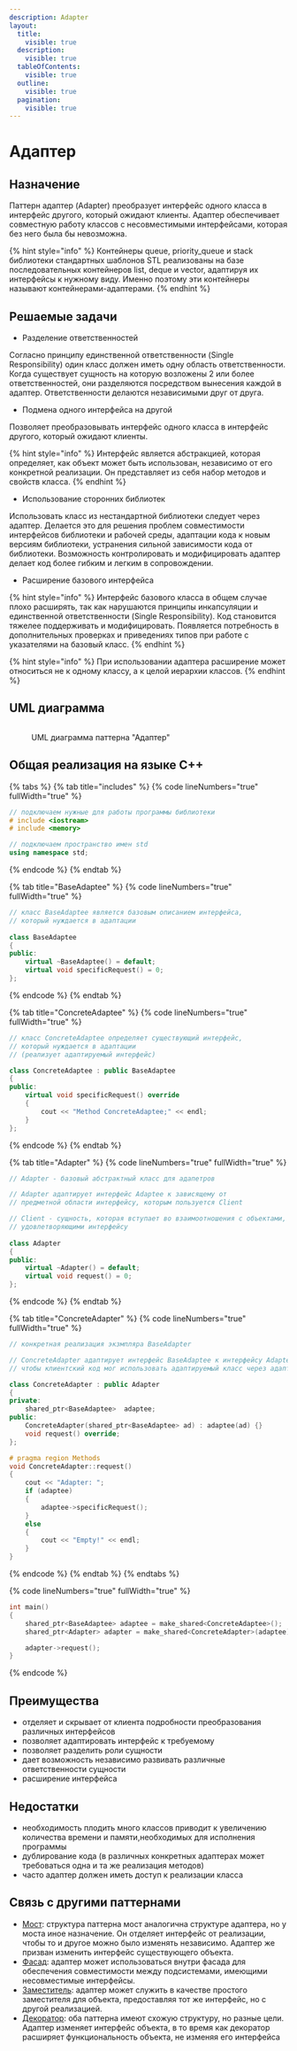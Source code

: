 ```yaml
---
description: Adapter
layout:
  title:
    visible: true
  description:
    visible: true
  tableOfContents:
    visible: true
  outline:
    visible: true
  pagination:
    visible: true
---
```


# Адаптер

## Назначение

Паттерн адаптер (Adapter) преобразует интерфейс одного класса в интерфейс другого, который ожидают клиенты. Адаптер обеспечивает совместную работу классов с несовместимыми интерфейсами, которая без него была бы невозможна.

{% hint style="info" %}
Контейнеры queue, priority\_queue и stack библиотеки стандартных шаблонов STL реализованы на базе последовательных контейнеров list, deque и vector, адаптируя их интерфейсы к нужному виду. Именно поэтому эти контейнеры называют контейнерами-адаптерами.
{% endhint %}

## Решаемые задачи

* Разделение ответственностей

Согласно принципу единственной ответственности (Single Responsibility) один класс должен иметь одну область ответственности. Когда существует сущность на которую возложены 2 или более ответственностей, они разделяются посредством вынесения каждой в адаптер. Ответственности делаются независимыми друг от друга.

* Подмена одного интерфейса на другой

Позволяет преобразовывать интерфейс одного класса в интерфейс другого, который ожидают клиенты.

{% hint style="info" %}
Интерфейс является абстракцией, которая определяет, как объект может быть использован, независимо от его конкретной реализации. Он представляет из себя набор методов и свойств класса.
{% endhint %}

* Использование сторонних библиотек

Использовать класс из нестандартной библиотеки следует через адаптер. Делается это для решения проблем совместимости интерфейсов библиотеки и рабочей среды, адаптации кода к новым версиям библиотеки, устранения сильной зависимости кода от библиотеки. Возможность контролировать и модифицировать адаптер делает код более гибким и легким в сопровождении.

* Расширение базового интерфейса

{% hint style="info" %}
Интерфейс базового класса в общем случае плохо расширять, так как нарушаются принципы инкапсуляции и единственной ответственности (Single Responsibility). Код становится тяжелее поддерживать и модифицировать. Появляется потребность в дополнительных проверках и приведениях типов при работе с указателями на базовый класс.
{% endhint %}

{% hint style="info" %}
При использовании адаптера расширение может относиться не к одному классу, а к целой иерархии классов.
{% endhint %}

## UML диаграмма

<div data-full-width="true">

<figure><img src="../../../.gitbook/assets/adapter_white.png" alt=""><figcaption><p>UML диаграмма паттерна "Адаптер"</p></figcaption></figure>

</div>

## Общая реализация на языке С++

{% tabs %}
{% tab title="includes" %}
{% code lineNumbers="true" fullWidth="true" %}
```cpp
// подключаем нужные для работы программы библиотеки
# include <iostream>
# include <memory>

// подключаем пространство имен std
using namespace std;
```
{% endcode %}
{% endtab %}

{% tab title="BaseAdaptee" %}
{% code lineNumbers="true" fullWidth="true" %}
```cpp
// класс BaseAdaptee является базовым описанием интерфейса, 
// который нуждается в адаптации
 
class BaseAdaptee
{
public:
    virtual ~BaseAdaptee() = default;
    virtual void specificRequest() = 0;
};
```
{% endcode %}
{% endtab %}

{% tab title="ConcreteAdaptee" %}
{% code lineNumbers="true" fullWidth="true" %}
```cpp
// класс ConcreteAdaptee определяет существующий интерфейс, 
// который нуждается в адаптации
// (реализует адаптируемый интерфейс) 

class ConcreteAdaptee : public BaseAdaptee
{
public:
    virtual void specificRequest() override 
    { 
        cout << "Method ConcreteAdaptee;" << endl; 
    }
};
```
{% endcode %}
{% endtab %}

{% tab title="Adapter" %}
{% code lineNumbers="true" fullWidth="true" %}
```cpp
// Adapter - базовый абстрактный класс для адапетров

// Adapter адаптирует интерфейс Adaptee к зависящему от 
// предметной области интерфейсу, которым пользуется Client

// Client - сущность, которая вступает во взаимоотношения с объектами, 
// удовлетворяющими интерфейсу
 
class Adapter
{
public:
    virtual ~Adapter() = default;
    virtual void request() = 0;
};
```
{% endcode %}
{% endtab %}

{% tab title="ConcreteAdapter" %}
{% code lineNumbers="true" fullWidth="true" %}
```cpp
// конкретная реализация экзмпляра BaseAdapter

// ConcreteAdapter адаптирует интерфейс BaseAdaptee к интерфейсу Adapter,
// чтобы клиентский код мог использовать адаптируемый класс через адаптер

class ConcreteAdapter : public Adapter
{
private:
    shared_ptr<BaseAdaptee>  adaptee;
public:
    ConcreteAdapter(shared_ptr<BaseAdaptee> ad) : adaptee(ad) {}
    void request() override;
};

# pragma region Methods
void ConcreteAdapter::request()
{
    cout << "Adapter: ";
    if (adaptee)
    {
        adaptee->specificRequest();
    }
    else
    {
        cout << "Empty!" << endl;
    }
}
```
{% endcode %}
{% endtab %}
{% endtabs %}

{% code lineNumbers="true" fullWidth="true" %}
```cpp
int main()
{
    shared_ptr<BaseAdaptee> adaptee = make_shared<ConcreteAdaptee>();
    shared_ptr<Adapter> adapter = make_shared<ConcreteAdapter>(adaptee);

    adapter->request();
}
```
{% endcode %}

## Преимущества

* отделяет и скрывает от клиента подробности преобразования различных интерфейсов
* позволяет адаптировать интерфейс к требуемому
* позволяет разделить роли сущности
* дает возможность независимо развивать различные ответственности сущности
* расширение интерфейса

## Недостатки

* необходимость плодить много классов приводит к увеличению количества времени и памяти,необходимых для исполнения программы
* дублирование кода (в различных конкретных адаптерах может требоваться одна и та же реализация методов)
* часто адаптер должен иметь доступ к реализации класса

## Связь с другими паттернами

* [Мост](../bridge.md): структура паттерна мост аналогична структуре адаптера, но у моста иное назначение. Он отделяет интерфейс от реализации, чтобы то и другое можно было изменять независимо. Адаптер же призван изменить интерфейс существующего объекта.
* [Фасад](../facade.md): адаптер может использоваться внутри фасада для обеспечения совместимости между подсистемами, имеющими несовместимые интерфейсы.
* [Заместитель](../proxy.md): адаптер может служить в качестве простого заместителя для объекта, предоставляя тот же интерфейс, но с другой реализацией.
* [Декоратор](../dekorator.md): оба паттерна имеют схожую структуру, но разные цели. Адаптер изменяет интерфейс объекта, в то время как декоратор расширяет функциональность объекта, не изменяя его интерфейса
